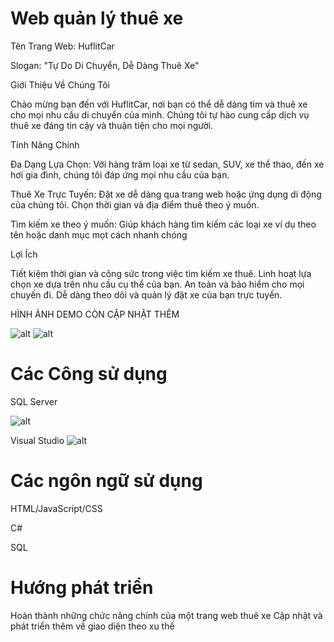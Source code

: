 # Web quản lý thuê xe
Tên Trang Web: HuflitCar

Slogan: "Tự Do Di Chuyển, Dễ Dàng Thuê Xe"

Giới Thiệu Về Chúng Tôi

Chào mừng bạn đến với HuflitCar, nơi bạn có thể dễ dàng tìm và thuê xe cho mọi nhu cầu di chuyển của mình. Chúng tôi tự hào cung cấp dịch vụ thuê xe đáng tin cậy và thuận tiện cho mọi người.

Tính Năng Chính

Đa Dạng Lựa Chọn: Với hàng trăm loại xe từ sedan, SUV, xe thể thao, đến xe hơi gia đình, chúng tôi đáp ứng mọi nhu cầu của bạn.

Thuê Xe Trực Tuyến: Đặt xe dễ dàng qua trang web hoặc ứng dụng di động của chúng tôi. Chọn thời gian và địa điểm thuê theo ý muốn.

Tìm kiếm xe theo ý muốn: Giúp khách hàng tìm kiếm các loại xe ví dụ theo tên hoặc danh mục mọt cách nhanh chóng


Lợi Ích

Tiết kiệm thời gian và công sức trong việc tìm kiếm xe thuê.
Linh hoạt lựa chọn xe dựa trên nhu cầu cụ thể của bạn.
An toàn và bảo hiểm cho mọi chuyến đi.
Dễ dàng theo dõi và quản lý đặt xe của bạn trực tuyến.

HÌNH ẢNH DEMO CÒN CẬP NHẬT THÊM

![alt](https://webtravel.vn/files/images/m%E1%BA%ABu%20website%20thu%C3%AA%20xe.jpg)
![alt](https://chipchipweb.com/media/data/images/44b70a514b3d0b26e044c5cb5af351c6.png)


# Các Công sử dụng
SQL Server

![alt](https://www.commvault.com/wp-content/uploads/2019/08/sql-server_logo.jpg?quality=80&w=930)

Visual Studio
![alt](https://devblogs.microsoft.com/visualstudio/wp-content/uploads/sites/4/2022/06/Visual-Studio-2022-for-Mac-Logo-1024x1024.png)


# Các ngôn ngữ sử dụng
HTML/JavaScript/CSS

C#

SQL

# Hướng phát triển
Hoàn thành những chức năng chính của một trang web thuê xe
Cập nhật và phát triển thêm về giao diện theo xu thế

